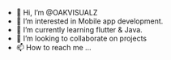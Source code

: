 - 👋 Hi, I’m @OAKVISUALZ
- 👀 I’m interested in Mobile app development.
- 🌱 I’m currently learning flutter & Java.
- 💞️ I’m looking to collaborate on projects
- 📫 How to reach me ...

<!---
OAKVISUALZ/OAKVISUALZ is a ✨ special ✨ repository because its `README.md` (this file) appears on your GitHub profile.
You can click the Preview link to take a look at your changes.
--->
